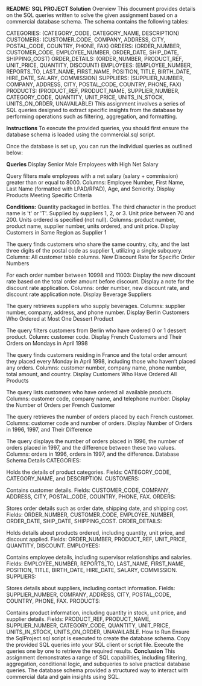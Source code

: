 **README: SQL PROJECT Solution**
Overview
This document provides details on the SQL queries written to solve the given assignment based on a commercial database schema. The schema contains the following tables:

CATEGORIES: (CATEGORY_CODE, CATEGORY_NAME, DESCRIPTION)
CUSTOMERS: (CUSTOMER_CODE, COMPANY, ADDRESS, CITY, POSTAL_CODE, COUNTRY, PHONE, FAX)
ORDERS: (ORDER_NUMBER, CUSTOMER_CODE, EMPLOYEE_NUMBER, ORDER_DATE, SHIP_DATE, SHIPPING_COST)
ORDER_DETAILS: (ORDER_NUMBER, PRODUCT_REF, UNIT_PRICE, QUANTITY, DISCOUNT)
EMPLOYEES: (EMPLOYEE_NUMBER, REPORTS_TO, LAST_NAME, FIRST_NAME, POSITION, TITLE, BIRTH_DATE, HIRE_DATE, SALARY, COMMISSION)
SUPPLIERS: (SUPPLIER_NUMBER, COMPANY, ADDRESS, CITY, POSTAL_CODE, COUNTRY, PHONE, FAX)
PRODUCTS: (PRODUCT_REF, PRODUCT_NAME, SUPPLIER_NUMBER, CATEGORY_CODE, QUANTITY, UNIT_PRICE, UNITS_IN_STOCK, UNITS_ON_ORDER, UNAVAILABLE)
This assignment involves a series of SQL queries designed to extract specific insights from the database by performing operations such as filtering, aggregation, and formatting.

**Instructions**
To execute the provided queries, you should first ensure the database schema is loaded using the commercial.sql script.

Once the database is set up, you can run the individual queries as outlined below:

**Queries**
Display Senior Male Employees with High Net Salary

Query filters male employees with a net salary (salary + commission) greater than or equal to 8000.
Columns: Employee Number, First Name, Last Name (formatted with LPAD/RPAD), Age, and Seniority.
Display Products Meeting Specific Criteria

**Conditions:**
Quantity packaged in bottles.
The third character in the product name is 't' or 'T'.
Supplied by suppliers 1, 2, or 3.
Unit price between 70 and 200.
Units ordered is specified (not null).
Columns: product number, product name, supplier number, units ordered, and unit price.
Display Customers in Same Region as Supplier 1

The query finds customers who share the same country, city, and the last three digits of the postal code as supplier 1, utilizing a single subquery.
Columns: All customer table columns.
New Discount Rate for Specific Order Numbers

For each order number between 10998 and 11003:
Display the new discount rate based on the total order amount before discount.
Display a note for the discount rate application.
Columns: order number, new discount rate, and discount rate application note.
Display Beverage Suppliers

The query retrieves suppliers who supply beverages.
Columns: supplier number, company, address, and phone number.
Display Berlin Customers Who Ordered at Most One Dessert Product

The query filters customers from Berlin who have ordered 0 or 1 dessert product.
Column: customer code.
Display French Customers and Their Orders on Mondays in April 1998

The query finds customers residing in France and the total order amount they placed every Monday in April 1998, including those who haven’t placed any orders.
Columns: customer number, company name, phone number, total amount, and country.
Display Customers Who Have Ordered All Products

The query lists customers who have ordered all available products.
Columns: customer code, company name, and telephone number.
Display the Number of Orders per French Customer

The query retrieves the number of orders placed by each French customer.
Columns: customer code and number of orders.
Display Number of Orders in 1996, 1997, and Their Difference

The query displays the number of orders placed in 1996, the number of orders placed in 1997, and the difference between these two values.
Columns: orders in 1996, orders in 1997, and the difference.
Database Schema Details
CATEGORIES:

Holds the details of product categories.
Fields: CATEGORY_CODE, CATEGORY_NAME, and DESCRIPTION.
CUSTOMERS:

Contains customer details.
Fields: CUSTOMER_CODE, COMPANY, ADDRESS, CITY, POSTAL_CODE, COUNTRY, PHONE, FAX.
ORDERS:

Stores order details such as order date, shipping date, and shipping cost.
Fields: ORDER_NUMBER, CUSTOMER_CODE, EMPLOYEE_NUMBER, ORDER_DATE, SHIP_DATE, SHIPPING_COST.
ORDER_DETAILS:

Holds details about products ordered, including quantity, unit price, and discount applied.
Fields: ORDER_NUMBER, PRODUCT_REF, UNIT_PRICE, QUANTITY, DISCOUNT.
EMPLOYEES:

Contains employee details, including supervisor relationships and salaries.
Fields: EMPLOYEE_NUMBER, REPORTS_TO, LAST_NAME, FIRST_NAME, POSITION, TITLE, BIRTH_DATE, HIRE_DATE, SALARY, COMMISSION.
SUPPLIERS:

Stores details about suppliers, including contact information.
Fields: SUPPLIER_NUMBER, COMPANY, ADDRESS, CITY, POSTAL_CODE, COUNTRY, PHONE, FAX.
PRODUCTS:

Contains product information, including quantity in stock, unit price, and supplier details.
Fields: PRODUCT_REF, PRODUCT_NAME, SUPPLIER_NUMBER, CATEGORY_CODE, QUANTITY, UNIT_PRICE, UNITS_IN_STOCK, UNITS_ON_ORDER, UNAVAILABLE.
How to Run
Ensure the SqlProject.sql script is executed to create the database schema.
Copy the provided SQL queries into your SQL client or script file.
Execute the queries one by one to retrieve the required results.
**Conclusion**
This assignment demonstrates a range of SQL capabilities, including filtering, aggregation, conditional logic, and subqueries to solve practical database queries. The database schema provided a structured way to interact with commercial data and gain insights using SQL.
